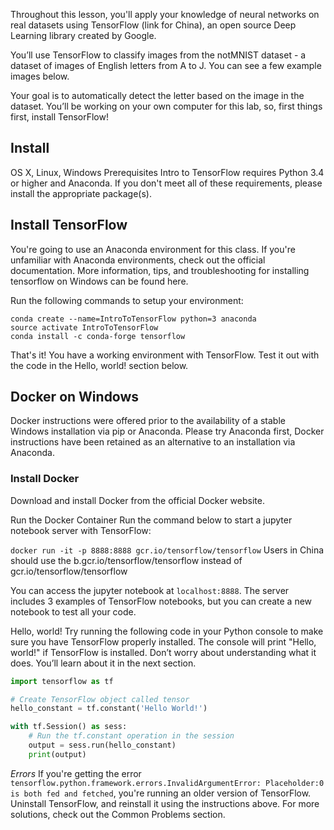 
Throughout this lesson, you'll apply your knowledge of neural networks on real datasets using TensorFlow (link for China), an open source Deep Learning library created by Google.

You’ll use TensorFlow to classify images from the notMNIST dataset - a dataset of images of English letters from A to J. You can see a few example images below.


Your goal is to automatically detect the letter based on the image in the dataset. You’ll be working on your own computer for this lab, so, first things first, install TensorFlow!

## Install
OS X, Linux, Windows
Prerequisites
Intro to TensorFlow requires Python 3.4 or higher and Anaconda. If you don't meet all of these requirements, please install the appropriate package(s).

## Install TensorFlow
You're going to use an Anaconda environment for this class. If you're unfamiliar with Anaconda environments, check out the official documentation. More information, tips, and troubleshooting for installing tensorflow on Windows can be found here.

Run the following commands to setup your environment:

```
conda create --name=IntroToTensorFlow python=3 anaconda
source activate IntroToTensorFlow
conda install -c conda-forge tensorflow
```

That's it! You have a working environment with TensorFlow. Test it out with the code in the Hello, world! section below.

## Docker on Windows
Docker instructions were offered prior to the availability of a stable Windows installation via pip or Anaconda. Please try Anaconda first, Docker instructions have been retained as an alternative to an installation via Anaconda.

### Install Docker
Download and install Docker from the official Docker website.

Run the Docker Container
Run the command below to start a jupyter notebook server with TensorFlow:

`docker run -it -p 8888:8888 gcr.io/tensorflow/tensorflow`
Users in China should use the b.gcr.io/tensorflow/tensorflow instead of gcr.io/tensorflow/tensorflow

You can access the jupyter notebook at `localhost:8888`. The server includes 3 examples of TensorFlow notebooks, but you can create a new notebook to test all your code.

Hello, world!
Try running the following code in your Python console to make sure you have TensorFlow properly installed. The console will print "Hello, world!" if TensorFlow is installed. Don’t worry about understanding what it does. You’ll learn about it in the next section.
```python
import tensorflow as tf

# Create TensorFlow object called tensor
hello_constant = tf.constant('Hello World!')

with tf.Session() as sess:
    # Run the tf.constant operation in the session
    output = sess.run(hello_constant)
    print(output)
```
*Errors*
If you're getting the error `tensorflow.python.framework.errors.InvalidArgumentError: Placeholder:0 is both fed and fetched`, you're running an older version of TensorFlow. Uninstall TensorFlow, and reinstall it using the instructions above. For more solutions, check out the Common Problems section.
